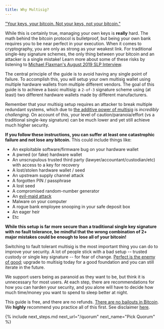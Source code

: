 ```yaml
---
title: Why Multisig?
---
```


["Your keys, your bitcoin. Not your keys, not your bitcoin."](https://www.youtube.com/watch?v=vt-zXEsJ61U)

While this is certainly true, managing your own keys is **really** hard.
The math behind the bitcoin protocol is bulletproof, but being your own bank requires you to be near perfect in your execution.
When it comes to cryptography, you are only as strong as your weakest link.
For traditional single-key signature schemes, the only thing between your bitcoin and an attacker is a single mistake!
Learn more about some of these risks by listening to [Michael Flaxman's August 2019 SLP Interview](https://stephanlivera.com/episode/97/). 

The central principle of the guide is to avoid having any single point of failure.
To accomplish this, you will setup your own multisig wallet using multiple hardware wallets from multiple different vendors.
The goal of this guide is to achieve a basic multisig: a `2-of-3` signature scheme using (at least) two different hardware wallets made by different manufacturers.

Remember that your multisig setup requires an attacker to break multiple redundant systems, which due to [the additive power of multisig](https://twitter.com/mflaxman/status/1146813775380647937) is _incredibly challenging_.
On account of this, your level of caution/paranoia/effort (vs a traditional single-key signature) can be much lower and yet still achieve much higher security.

**If you follow these instructions, you can suffer at least one catastrophic failure and not lose any bitcoin.**
This could include things like:
* An exploitable software/firmware bug on your hardware wallet
* A pwned (or fake) hardware wallet
* An unscrupulous trusted third party (lawyer/accountant/custodian/etc) with access to a key for recovery
* A lost/stolen hardware wallet / seed
* An upstream supply channel attack
* A forgotten PIN / passphrase
* A lost seed
* A compromised random-number generator
* An [evil-maid attack](https://en.wikipedia.org/wiki/Evil_maid_attack)
* Malware on your computer
* A rogue bank employee snooping in your safe deposit box
* An eager heir
* Etc

**While this setup is far more secure than a traditional single key signature with no fault tolerance, be mindful that the wrong combination of 2+ major mistakes could be enough to lose all of your bitcoin!**

Switching to fault tolerant multisig is the most important thing you can do to improve your security.
A lot of people stick with a bad setup -- trusted custody or single key signature -- for fear of change.
[Perfect is the enemy of good](https://en.wikipedia.org/wiki/Perfect_is_the_enemy_of_good); upgrade to multisig today for a good foundation and you can still iterate in the future.

We support users being as paranoid as they want to be, but think it is unnecessary for most users.
At each step, there are recommendations for how you can harden your security, and you alone will have to decide how much time/money you want to spend to sleep better at night.

This guide is free, and there are no refunds.
[There are no bailouts in Bitcoin](https://twitter.com/stephanlivera/status/1207802135791845376).
We **highly** recommend you practice all of this first.
See disclaimer [here](/disclaimer).

{% include next_steps.md next_url="/quorum" next_name="Pick Quorum" %}
